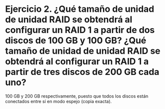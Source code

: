# Ejercicio 2. ¿Qué tamaño de unidad de unidad RAID se obtendrá al configurar un RAID 1 a partir de dos discos de 100 GB y 100 GB? ¿Qué tamaño de unidad de unidad RAID se obtendrá al configurar un RAID 1 a partir de tres discos de 200 GB cada uno?
100 GB y 200 GB respectivamente, puesto que todos los discos están conectados entre sí en modo espejo (copia exacta).